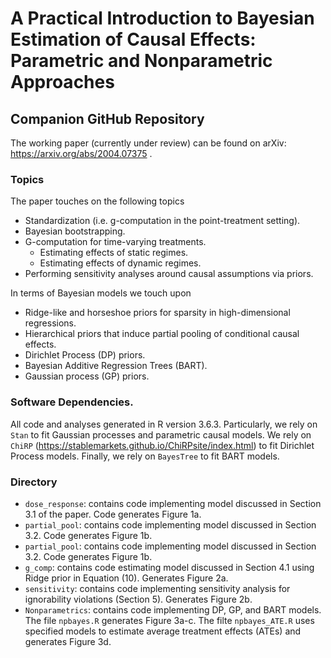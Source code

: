 # A Practical Introduction to Bayesian Estimation of Causal Effects: Parametric and Nonparametric Approaches
## Companion GitHub Repository

The working paper (currently under review) can be found on arXiv: https://arxiv.org/abs/2004.07375 .

### Topics

The paper touches on the following topics
- Standardization (i.e. g-computation in the point-treatment setting).
- Bayesian bootstrapping. 
- G-computation for time-varying treatments.
  - Estimating effects of static regimes.
  - Estimating effects of dynamic regimes.
- Performing sensitivity analyses around causal assumptions via priors.

In terms of Bayesian models we touch upon
- Ridge-like and horseshoe priors for sparsity in high-dimensional regressions. 
- Hierarchical priors that induce partial pooling of conditional causal effects.
- Dirichlet Process (DP) priors.
- Bayesian Additive Regression Trees (BART).
- Gaussian process (GP) priors.

### Software Dependencies.
All code and analyses generated in R version 3.6.3. Particularly, we rely on `Stan` to fit Gaussian processes and parametric causal models. We rely on `ChiRP` (https://stablemarkets.github.io/ChiRPsite/index.html) to fit Dirichlet Process models. Finally, we rely on `BayesTree` to fit BART models.

### Directory

- `dose_response`: contains code implementing model discussed in Section 3.1 of the paper. Code generates Figure 1a.
- `partial_pool`: contains code implementing model discussed in Section 3.2. Code generates Figure 1b.
- `partial_pool`: contains code implementing model discussed in Section 3.2. Code generates Figure 1b.
- `g_comp`: contains code estimating model discussed in Section 4.1 using Ridge prior in Equation (10). Generates Figure 2a.
- `sensitivity`: contains code implementing sensitivity analysis for ignorability violations (Section 5). Generates Figure 2b.
- `Nonparametrics`: contains code implementing DP, GP, and BART models. The file `npbayes.R` generates Figure 3a-c. The filte `npbayes_ATE.R` uses specified models to estimate average treatment effects (ATEs) and generates Figure 3d.


